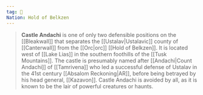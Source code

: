 ```yaml
---
tag: 🏰
Nation: Hold of Belkzen
---
```

> **Castle Andachi** is one of only two defensible positions on the [[Bleakwall]] that separates the [[Ustalav|Ustalavic]] county of [[Canterwall]] from the [[Orc|orc]] [[Hold of Belkzen]]. It is located west of [[Lake Lias]] in the southern foothills of the [[Tusk Mountains]]. The castle is presumably named after [[Andachi|Count Andachi]] of [[Tamrivena]] who led a successful defense of Ustalav in the 41st century [[Absalom Reckoning|AR]], before being betrayed by his head general, [[Kazavon]]. Castle Andachi is avoided by all, as it is known to be the lair of powerful creatures or haunts.








